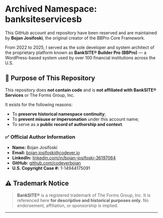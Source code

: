 # Archived Namespace: banksiteservicesb

This GitHub account and repository have been reserved and are maintained by **Bojan Josifoski**, the original creator of the BBPro Core Framework.

From 2022 to 2025, I served as the sole developer and system architect of the proprietary platform known as **BankSITE® Builder Pro (BBPro)** — a WordPress-based system used by over 100 financial institutions across the U.S.

## 📌 Purpose of This Repository

This repository does **not contain code** and is **not affiliated with BankSITE® Services** or The Forms Group, Inc.

It exists for the following reasons:

- To **preserve historical namespace continuity**;
- To **prevent misuse or impersonation** under this account name;
- To serve as a **public record of authorship and context**.

### ✅ Official Author Information

- **Name:** Bojan Josifoski  
- **Email:** bojan.josifoski@codever.io  
- **LinkedIn:** [linkedin.com/in/bojan-josifoski-36197064](https://linkedin.com/in/bojan-josifoski-36197064)  
- **GitHub:** [github.com/codeverbojan](https://github.com/codeverbojan)  
- **U.S. Copyright Case #:** 1-14944175091

## ⚠️ Trademark Notice

> **BankSITE®** is a registered trademark of The Forms Group, Inc. It is referenced here **for descriptive and historical purposes only**. No endorsement, affiliation, or sponsorship is implied.

---
